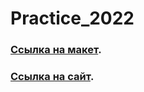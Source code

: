 # Practice_2022
### [Ссылка на макет](https://www.figma.com/file/8MRflu28KdivJ1rWFYD3tA/HTML-CSS-course-2022).
### [Ссылка на сайт](https://extroutor.github.io/Practice_2022/).